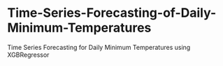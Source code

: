 # Time-Series-Forecasting-of-Daily-Minimum-Temperatures
Time Series Forecasting for Daily Minimum Temperatures using XGBRegressor
